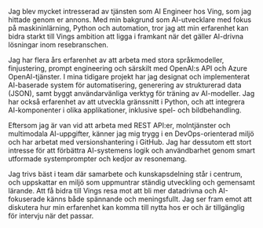 Jag blev mycket intresserad av tjänsten som AI Engineer hos Ving, som jag hittade genom er annons. Med min bakgrund som AI-utvecklare med fokus på maskininlärning, Python och automation, tror jag att min erfarenhet kan bidra starkt till Vings ambition att ligga i framkant när det gäller AI-drivna lösningar inom resebranschen.

Jag har flera års erfarenhet av att arbeta med stora språkmodeller, finjustering, prompt engineering och särskilt med OpenAI:s API och Azure OpenAI-tjänster. I mina tidigare projekt har jag designat och implementerat AI-baserade system för automatisering, generering av strukturerad data (JSON), samt byggt användarvänliga verktyg för träning av AI-modeller. Jag har också erfarenhet av att utveckla gränssnitt i Python, och att integrera AI-komponenter i olika applikationer, inklusive spel- och bildbehandling.

Eftersom jag är van vid att arbeta med REST API:er, molntjänster och multimodala AI-uppgifter, känner jag mig trygg i en DevOps-orienterad miljö och har arbetat med versionshantering i GitHub. Jag har dessutom ett stort intresse för att förbättra AI-systemens logik och användbarhet genom smart utformade systemprompter och kedjor av resonemang.

Jag trivs bäst i team där samarbete och kunskapsdelning står i centrum, och uppskattar en miljö som uppmuntrar ständig utveckling och gemensamt lärande. Att få bidra till Vings resa mot att bli mer datadrivna och AI-fokuserade känns både spännande och meningsfullt. Jag ser fram emot att diskutera hur min erfarenhet kan komma till nytta hos er och är tillgänglig för intervju när det passar.